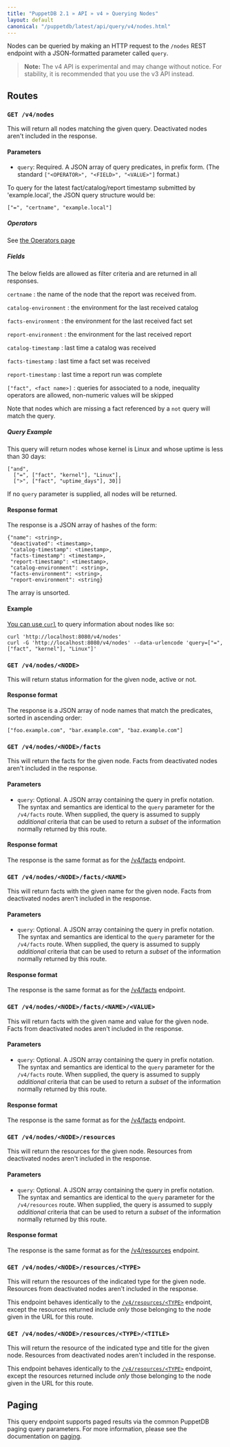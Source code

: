 ```yaml
---
title: "PuppetDB 2.1 » API » v4 » Querying Nodes"
layout: default
canonical: "/puppetdb/latest/api/query/v4/nodes.html"
---
```


[resource]: ./resources.html
[curl]: ../curl.html#using-curl-from-localhost-non-sslhttp
[paging]: ./paging.html

Nodes can be queried by making an HTTP request to the `/nodes` REST
endpoint with a JSON-formatted parameter called `query`.

> **Note:** The v4 API is experimental and may change without notice. For stability, it is recommended that you use the v3 API instead.

## Routes

### `GET /v4/nodes`

This will return all nodes matching the given query. Deactivated nodes
aren't included in the response.

#### Parameters

* `query`: Required. A JSON array of query predicates, in prefix form. (The standard `["<OPERATOR>", "<FIELD>", "<VALUE>"]` format.)

To query for the latest fact/catalog/report timestamp submitted by 'example.local', the JSON query structure would be:

    ["=", "certname", "example.local"]

##### Operators

See [the Operators page](./operators.html)

##### Fields

The below fields are allowed as filter criteria and are returned in all responses.

`certname`
: the name of the node that the report was received from.

`catalog-environment`
: the environment for the last received catalog

`facts-environment`
: the environment for the last received fact set

`report-environment`
: the environment for the last received report

`catalog-timestamp`
: last time a catalog was received

`facts-timestamp`
: last time a fact set was received

`report-timestamp`
: last time a report run was complete

`["fact", <fact name>]`
: queries for <fact name> associated to a node, inequality operators are allowed, non-numeric values will be skipped

Note that nodes which are missing a fact referenced by a `not` query will match
the query.

##### Query Example

This query will return nodes whose kernel is Linux and whose uptime is less
than 30 days:

    ["and",
      ["=", ["fact", "kernel"], "Linux"],
      [">", ["fact", "uptime_days"], 30]]

If no `query` parameter is supplied, all nodes will be returned.

#### Response format

The response is a JSON array of hashes of the form:

    {"name": <string>,
     "deactivated": <timestamp>,
     "catalog-timestamp": <timestamp>,
     "facts-timestamp": <timestamp>,
     "report-timestamp": <timestamp>,
     "catalog-environment": <string>,
     "facts-environment": <string>,
     "report-environment": <string}

The array is unsorted.

#### Example

[You can use `curl`][curl] to query information about nodes like so:

    curl 'http://localhost:8080/v4/nodes'
    curl -G 'http://localhost:8080/v4/nodes' --data-urlencode 'query=["=", ["fact", "kernel"], "Linux"]'

### `GET /v4/nodes/<NODE>`

This will return status information for the given node, active or
not.

#### Response format

The response is a JSON array of node names that match the predicates, sorted
in ascending order:

`["foo.example.com", "bar.example.com", "baz.example.com"]`

### `GET /v4/nodes/<NODE>/facts`

This will return the facts for the given node. Facts from deactivated
nodes aren't included in the response.

#### Parameters

* `query`: Optional. A JSON array containing the query in prefix
  notation. The syntax and semantics are identical to the `query`
  parameter for the `/v4/facts` route. When supplied, the query is
  assumed to supply _additional_ criteria that can be used to return a
  _subset_ of the information normally returned by this route.

#### Response format

The response is the same format as for the [/v4/facts](./facts.html)
endpoint.

### `GET /v4/nodes/<NODE>/facts/<NAME>`

This will return facts with the given name for the given node. Facts
from deactivated nodes aren't included in the response.

#### Parameters

* `query`: Optional. A JSON array containing the query in prefix
  notation. The syntax and semantics are identical to the `query`
  parameter for the `/v4/facts` route. When supplied, the query is
  assumed to supply _additional_ criteria that can be used to return a
  _subset_ of the information normally returned by this route.

#### Response format

The response is the same format as for the [/v4/facts](./facts.html)
endpoint.


### `GET /v4/nodes/<NODE>/facts/<NAME>/<VALUE>`

This will return facts with the given name and value for the given
node. Facts from deactivated nodes aren't included in the
response.

#### Parameters

* `query`: Optional. A JSON array containing the query in prefix
  notation. The syntax and semantics are identical to the `query`
  parameter for the `/v4/facts` route. When supplied, the query is
  assumed to supply _additional_ criteria that can be used to return a
  _subset_ of the information normally returned by this route.

#### Response format

The response is the same format as for the [/v4/facts](./facts.html)
endpoint.

### `GET /v4/nodes/<NODE>/resources`

This will return the resources for the given node. Resources from
deactivated nodes aren't included in the response.

#### Parameters

* `query`: Optional. A JSON array containing the query in prefix
  notation. The syntax and semantics are identical to the `query`
  parameter for the `/v4/resources` route. When supplied, the query is
  assumed to supply _additional_ criteria that can be used to return a
  _subset_ of the information normally returned by this route.

#### Response format

The response is the same format as for the [/v4/resources][resource]
endpoint.

### `GET /v4/nodes/<NODE>/resources/<TYPE>`

This will return the resources of the indicated type for the given
node. Resources from deactivated nodes aren't included in the
response.

This endpoint behaves identically to the
[`/v4/resources/<TYPE>`][resource] endpoint, except the resources
returned include _only_ those belonging to the node given in the URL
for this route.

### `GET /v4/nodes/<NODE>/resources/<TYPE>/<TITLE>`

This will return the resource of the indicated type and title for the
given node. Resources from deactivated nodes aren't included in the
response.

This endpoint behaves identically to the
[`/v4/resources/<TYPE>`][resource] endpoint, except the resources
returned include _only_ those belonging to the node given in the URL
for this route.

## Paging

This query endpoint supports paged results via the common PuppetDB paging
query parameters.  For more information, please see the documentation
on [paging][paging].
